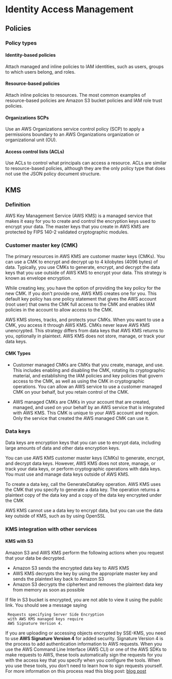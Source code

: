 # Identity Access Management

## Policies

### Policy types

#### Identity-based policies 
 Attach managed and inline policies to IAM identities, such as users, groups to which users belong, and roles.
 
#### Resource-based policies 
 Attach inline policies to resources. The most common examples of resource-based policies are Amazon S3 bucket policies and IAM role trust policies.
 
#### Organizations SCPs 
 Use an AWS Organizations service control policy (SCP) to apply a permissions boundary to an AWS Organizations organization or organizational unit (OU).
 
#### Access control lists (ACLs) 
 Use ACLs to control what principals can access a resource. ACLs are similar to resource-based policies, although they are the only policy type that does not use the JSON policy document structure.

## KMS

### Definition
AWS Key Management Service (AWS KMS) is a managed service that makes it easy for you to create and control the encryption keys used to encrypt your data. The master keys that you create in AWS KMS are protected by FIPS 140-2 validated cryptographic modules.

### Customer master key (CMK)

The primary resources in AWS KMS are customer master keys (CMKs). You can use a CMK
to encrypt and decrypt up to 4 kilobytes (4096 bytes) of data. Typically, you use 
CMKs to generate, encrypt, and decrypt the data keys that you use outside of AWS
KMS to encrypt your data. This strategy is known as envelope encryption.

While creating key, you have the option of providing the key policy for the new CMK.
 If you don't provide one, AWS KMS creates one for you. This default key policy has
  one policy statement that gives the AWS account (root user) that owns the CMK full 
  access to the CMK and enables IAM policies in the account to allow access to the CMK.
  
AWS KMS stores, tracks, and protects your CMKs. When you want to use a CMK, you 
access it through AWS KMS. CMKs never leave AWS KMS unencrypted. This strategy differs from data
 keys that AWS KMS returns to you, optionally in plaintext. AWS KMS does not store, manage, or track 
 your data keys.

#### CMK Types
* Customer managed CMKs are CMKs that you create, manage, and use. This includes enabling and disabling
 the CMK, rotating its cryptographic material, and establishing the IAM policies and key policies 
 that govern access to the CMK, as well as using the CMK in cryptographic operations. 
 You can allow an AWS service to use a customer managed CMK on your behalf, but you retain
  control of the CMK.

* AWS managed CMKs are CMKs in your account that are created, managed, and used on your behalf 
by an AWS service that is integrated with AWS KMS. This CMK is unique to your AWS account and 
region. Only the service that created the AWS managed CMK can use it.

 
### Data keys 

Data keys are encryption keys that you can use to encrypt data, including large amounts of data and other data encryption keys.

You can use AWS KMS customer master keys (CMKs) to generate, encrypt, and decrypt data keys. 
However, AWS KMS does not store, manage, or track your data keys, or perform cryptographic operations 
with data keys. You must use and manage data keys outside of AWS KMS.

To create a data key, call the GenerateDataKey operation. AWS KMS uses the CMK that you specify 
to generate a data key. The operation returns a plaintext copy of the data key and a copy of
 the data key encrypted under the CMK
 
 AWS KMS cannot use a data key to encrypt data, but you can use the data key outside of KMS, such as by using OpenSSL

### KMS integration with other services

#### KMS with S3

<p>Amazon S3 and AWS KMS perform the following actions when you request that your data be decrypted.</p>
<ul>
<li>Amazon S3 sends the encrypted data key to AWS KMS</li>
<li>AWS KMS decrypts the key by using the appropriate master key and sends the plaintext key back to Amazon S3</li>
<li>Amazon S3 decrypts the ciphertext and removes the plaintext data key from memory as soon as possible</li>
</ul>

If file in S3 bucket is encrypted, you are not able to view it using the
 public link. You should see a message saying 
 
     Requests specifying Server Side Encryption 
     with AWS KMS managed keys require 
     AWS Signature Version 4.

If you are uploading or accessing objects encrypted by SSE-KMS, you need to use 
**AWS Signature Version 4** for added security. Signature Version 4 is the process to 
add authentication information to AWS requests. When you use the 
AWS Command Line Interface (AWS CLI) or one of the AWS SDKs to make requests to AWS,
 these tools automatically sign the requests for you with the access key that you 
 specify when you configure the tools. When you use these tools, you don't need to
  learn how to sign requests yourself. For more information on this process read 
  this blog post: <a href="https://aws.amazon.com/blogs/security/how-to-use-the-rest-api-to-encrypt-s3-objects-by-using-aws-kms/" target="_blank">blog post</a>
  


  
  
  
